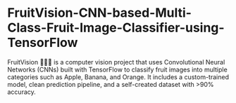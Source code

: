 # FruitVision-CNN-based-Multi-Class-Fruit-Image-Classifier-using-TensorFlow
FruitVision 🍎🍌🍊 is a computer vision project that uses Convolutional Neural Networks (CNNs) built with TensorFlow to classify fruit images into multiple categories such as Apple, Banana, and Orange. It includes a custom-trained model, clean prediction pipeline, and a self-created dataset with >90% accuracy.
